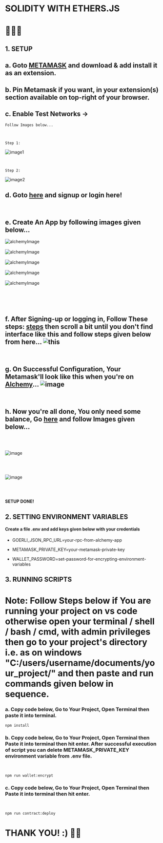 # SOLIDITY WITH ETHERS.JS

# 🚀🚀🚀

## 1. **SETUP**

## a. Goto [METAMASK](https://metamask.io/) and download & add install it as an extension.

## b. Pin Metamask if you want, in your extension(s) section available on top-right of your browser.

## c. Enable Test Networks ->

    Follow Images below...

<br />

    Step 1:

![image1](./assets/metamask%201.png)

<br />

    Step 2:

![image2](./assets/metamask%202.png)

## d. Goto [here](https://www.alchemy.com/) and signup or login here!

<br />

## e. Create An App by following images given below...

![alchemyImage](./assets/alchemy%202.png)
<br />
<br />
![alchemyImage](./assets/alchemy%203.png)
<br />
<br />
![alchemyImage](./assets/alchemy%204.png)
<br />
<br />
![alchemyImage](./assets/alchemy%205.png)
<br />
<br />
![alchemyImage](./assets/alchemy%206.png)
<br />
<br />
<br />
<br />
<br />

## f. After Signing-up or logging in, Follow These steps: [steps](https://www.alchemy.com/blog/supercharge-metamask) then scroll a bit until you don't find interface like this and follow steps given below from here... ![this](./assets/alchemy%201.png)

<br />

## g. On Successful Configuration, Your Metamask'll look like this when you're on [Alchemy](https://www.alchemy.com)... ![image](./assets/metamask%203.png)

<br />

## h. Now you're all done, You only need some balance, Go [here](https://goerlifaucet.com/) and follow Images given below...

<br />
<br />

![image](./assets/alchemy%207.png)

<br />
<br />

![image](./assets/alchemy%208.png)

<br />
<br />

**SETUP DONE!**

## 2. **SETTING ENVIRONMENT VARIABLES**
#### **Create a file .env and add keys given below with your credentials**
-   GOERLI_JSON_RPC_URL=your-rpc-from-alchemy-app

-   METAMASK_PRIVATE_KEY=your-metamask-private-key

-   WALLET_PASSWORD=set-password-for-encrypting-environment-variables

## 3. **RUNNING SCRIPTS**

# **Note**: Follow Steps below if You are running your project on vs code otherwise open your terminal / shell / bash / cmd, with admin privileges then go to your project's directory i.e. as on windows "C:/users/username/documents/your_project/" and then paste and run commands given below in sequence.

### a. Copy code below, Go to Your Project, Open Terminal then paste it into terminal.

```shell
npm install
```

### b. Copy code below, Go to Your Project, Open Terminal then Paste it into terminal then hit enter. After successful execution of script you can delete **METAMASK_PRIVATE_KEY** environment variable from .env file.

<br />

```shell
npm run wallet:encrypt
```

### c. Copy code below, Go to Your Project, Open Terminal then Paste it into terminal then hit enter.

<br />

```shell
npm run contract:deploy
```

# **THANK YOU! :) 🏴‍☠️**
